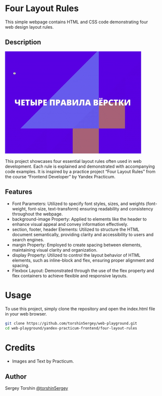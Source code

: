 # Four Layout Rules

This simple webpage contains HTML and CSS code demonstrating four web design layout rules.

## Description

![web page demo](./assets/demo.gif)

This project showcases four essential layout rules often used in web development. Each rule is explained and demonstrated with accompanying code examples. It is inspired by a practice project “Four Layout Rules” from the course “Frontend Developer” by Yandex Practicum.

## Features

- Font Parameters: Utilized to specify font styles, sizes, and weights (font-weight, font-size, text-transform) ensuring readability and consistency throughout the webpage.
- background-image Property: Applied to elements like the header to enhance visual appeal and convey information effectively.
- section, footer, header Elements: Utilized to structure the HTML document semantically, providing clarity and accessibility to users and search engines.
- margin Property: Employed to create spacing between elements, maintaining visual clarity and organization.
- display Property: Utilized to control the layout behavior of HTML elements, such as inline-block and flex, ensuring proper alignment and spacing.
- Flexbox Layout: Demonstrated through the use of the flex property and flex containers to achieve flexible and responsive layouts.

# Usage
To use this project, simply clone the repository and open the index.html file in your web browser.

```bash
git clone https://github.com/torshin5ergey/web-playground.git
cd web-playground/yandex-practicum-frontend/four-layout-rules
```

# Credits
- Images and Text by Practicum.

## Author

Sergey Torshin [@torshin5ergey](https://github.com/torshin5ergey)